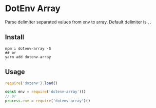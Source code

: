 # DotEnv Array

Parse delimiter separated values from env to array. Default delimiter is `,`.

## Install

```shell
npm i dotenv-array -S
## or
yarn add dotenv-array
```

## Usage

```js
require('dotenv').load()

const env = require('dotenv-array')()
// or
process.env = require('dotenv-array')()
```
